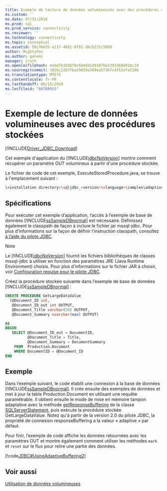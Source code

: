 ```yaml
---
title: Exemple de lecture de données volumineuses avec des procédures stockées | Microsoft Docs
ms.custom: ''
ms.date: 07/31/2018
ms.prod: sql
ms.prod_service: connectivity
ms.reviewer: ''
ms.technology: connectivity
ms.topic: conceptual
ms.assetid: 58c76635-a117-4661-8781-d6cb231c5809
author: MightyPen
ms.author: genemi
manager: jroth
ms.openlocfilehash: eebd7b1b56f0c6b4dd1d9187be2393368d91bc24
ms.sourcegitcommit: 3026c22b7fba19059a769ea5f367c4f51efaf286
ms.translationtype: MTE75
ms.contentlocale: fr-FR
ms.lasthandoff: 06/15/2019
ms.locfileid: "66769915"
---
```

# <a name="reading-large-data-with-stored-procedures-sample"></a>Exemple de lecture de données volumineuses avec des procédures stockées

[!INCLUDE[Driver_JDBC_Download](../../../includes/driver_jdbc_download.md)]

Cet exemple d'application du [!INCLUDE[jdbcNoVersion](../../../includes/jdbcnoversion_md.md)] montre comment récupérer un paramètre OUT volumineux à partir d'une procédure stockée.

Le fichier de code de cet exemple, ExecuteStoredProcedure.java, se trouve à l'emplacement suivant :

```bash
\<installation directory>\sqljdbc_<version>\<language>\samples\adaptive
```

## <a name="requirements"></a>Spécifications

Pour exécuter cet exemple d’application, l’accès à l’exemple de base de données [!INCLUDE[ssSampleDBnormal](../../../includes/sssampledbnormal_md.md)] est nécessaire. Définissez également le classpath de façon à inclure le fichier jar mssql-jdbc. Pour plus d’informations sur la façon de définir l’instruction classpath, consultez [à l’aide du pilote JDBC](../../../connect/jdbc/using-the-jdbc-driver.md).

> [!NOTE]  
> Le [!INCLUDE[jdbcNoVersion](../../../includes/jdbcnoversion_md.md)] fournit les fichiers bibliothèques de classes mssql-jdbc à utiliser en fonction des paramètres JRE (Java Runtime Environment) choisis. Pour plus d’informations sur le fichier JAR à choisir, voir [Configuration requise pour le pilote JDBC](../../../connect/jdbc/system-requirements-for-the-jdbc-driver.md).

Créez la procédure stockée suivante dans l’exemple de base de données [!INCLUDE[ssSampleDBnormal](../../../includes/sssampledbnormal_md.md)] :

```sql
CREATE PROCEDURE GetLargeDataValue
  (@Document_ID int,
   @Document_ID_out int OUTPUT,
   @Document_Title varchar(50) OUTPUT,  
   @Document_Summary nvarchar(max) OUTPUT)  

AS
BEGIN
   SELECT @Document_ID_out = DocumentID,
          @Document_Title = Title,  
          @Document_Summary = DocumentSummary
    FROM  Production.Document  
    WHERE DocumentID = @Document_ID  
END  
```

## <a name="example"></a>Exemple

Dans l’exemple suivant, le code établit une connexion à la base de données [!INCLUDE[ssSampleDBnormal](../../../includes/sssampledbnormal_md.md)]. Il crée ensuite des exemples de données et met à jour la table Production.Document en utilisant une requête paramétrable. Il obtient ensuite le mode de mise en mémoire tampon adaptative avec la méthode [getResponseBuffering](../../../connect/jdbc/reference/getresponsebuffering-method-sqlserverstatement.md) de la classe [SQLServerStatement](../../../connect/jdbc/reference/sqlserverstatement-class.md), puis exécute la procédure stockée GetLargeDataValue. Notez qu'à partir de la version 2.0 du pilote JDBC, la propriété de connexion responseBuffering a la valeur « adaptive » par défaut.

Pour finir, l’exemple de code affiche les données retournées avec les paramètres OUT et montre également comment utiliser les méthodes `mark` et `reset` sur le flux pour relire une partie des données.

[!code[JDBC#UsingAdaptiveBuffering2](../../../connect/jdbc/codesnippet/Java/reading-large-data-with-_1_1.java)]

## <a name="see-also"></a>Voir aussi

[Utilisation de données volumineuses](../../../connect/jdbc/code-samples/working-with-large-data.md)
